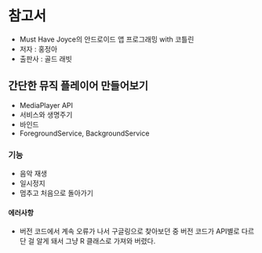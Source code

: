# 참고서
* Must Have Joyce의 안드로이드 앱 프로그래밍 with 코틀린
* 저자 : 홍정아       
* 출판사 : 골드 래빗
## 간단한 뮤직 플레이어 만들어보기
* MediaPlayer API 
* 서비스와 생명주기 
* 바인드
* ForegroundService, BackgroundService
### 기능 
* 음악 재생
* 일시정지
* 멈추고 처음으로 돌아가기
#### 에러사항 
* 버전 코드에서 계속 오류가 나서 구글링으로 찾아보던 중 버전 코드가 API별로 다르단 걸 알게 돼서 그냥 R 클래스로 가져와 버렸다.
